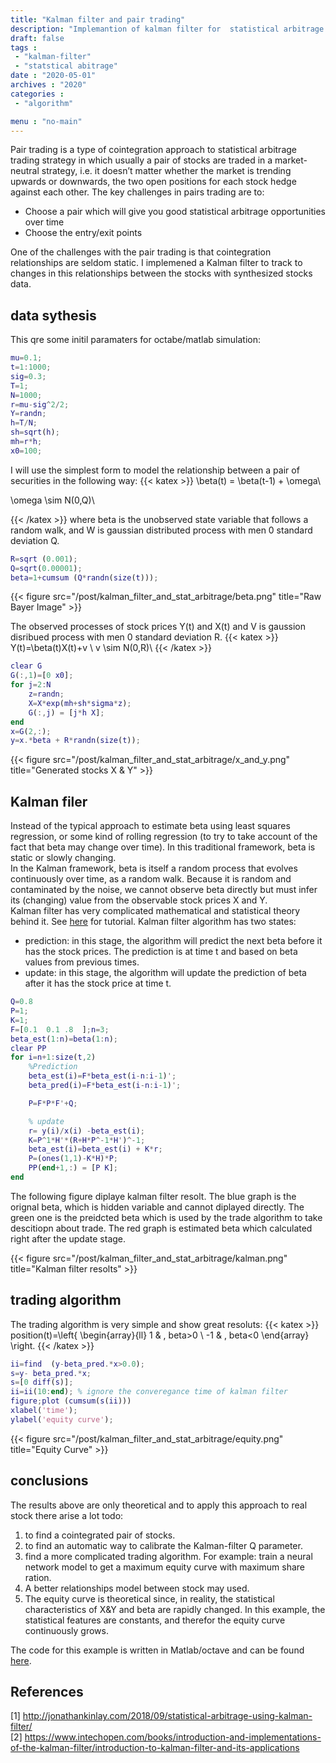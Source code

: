 ```yaml
---
title: "Kalman filter and pair trading"
description: "Implemantion of kalman filter for  statistical arbitrage purpose"
draft: false
tags : 
 - "kalman-filter"
 - "statstical abitrage"
date : "2020-05-01"
archives : "2020"
categories : 
 - "algorithm"

menu : "no-main"
---
```

Pair trading is a type of cointegration approach to statistical arbitrage trading strategy in which usually a pair of stocks are traded in a market-neutral strategy, i.e. it doesn’t matter whether the market is trending upwards or downwards, the two open positions for each stock hedge against each other. The key challenges in pairs trading are to:  
* Choose a pair which will give you good statistical arbitrage opportunities over time
* Choose the entry/exit points  

One of the challenges with the pair trading is that cointegration relationships are seldom static. I implemened a Kalman filter to track to changes in this relationships between the stocks with synthesized stocks data. 


## data sythesis
This qre some initil paramaters for octabe/matlab simulation:
```matlab
mu=0.1;
t=1:1000;
sig=0.3;
T=1;
N=1000;
r=mu-sig^2/2;
Y=randn;
h=T/N;
sh=sqrt(h);
mh=r*h;
x0=100;
```
I will use the simplest form to model the relationship between a pair of securities in the following way:
{{< katex >}}
\beta(t) = \beta(t-1) + \omega\\

\omega \sim N(0,Q)\\

{{< /katex >}}
where beta is the unobserved state variable that follows a random walk, and  W is gaussian distributed process with men 0 standard deviation  Q.

```matlab
R=sqrt (0.001);
Q=sqrt(0.00001);
beta=1+cumsum (Q*randn(size(t)));
```
{{< figure src="/post/kalman_filter_and_stat_arbitrage/beta.png" title="Raw Bayer Image" >}}

The observed processes of stock prices Y(t) and X(t) and V  is gaussion disribued process with men 0 standard deviation  R.
{{< katex >}}
Y(t)=\beta(t)X(t)+v \\
v \sim N(0,R)\\
{{< /katex >}}

```matlab
clear G
G(:,1)=[0 x0];
for j=2:N
	z=randn;
	X=X*exp(mh+sh*sigma*z);
	G(:,j) = [j*h X];
end
x=G(2,:);
y=x.*beta + R*randn(size(t));
```
{{< figure src="/post/kalman_filter_and_stat_arbitrage/x_and_y.png" title="Generated stocks X & Y" >}}

## Kalman filer
Instead of the typical approach to estimate beta using least squares regression, or some kind of rolling regression (to try to take account of the fact that beta may change over time).  In this traditional framework, beta is static or slowly changing.  
In the Kalman framework, beta is itself a random process that evolves continuously over time, as a random walk.  Because it is random and contaminated by the noise, we cannot observe beta directly but must infer its (changing) value from the observable stock prices X and Y.  
Kalman filter has very complicated mathematical and statistical theory behind it. See [here](https://www.intechopen.com/books/introduction-and-implementations-of-the-kalman-filter/introduction-to-kalman-filter-and-its-applications) for tutorial. Kalman filter algorithm has two states:
* prediction: in this stage, the algorithm will predict the next beta before it has the stock prices. The prediction is at time t and based on beta values from previous times.
* update: in this stage, the algorithm will update the prediction of beta after it has the stock price at time t.
```matlab
Q=0.8
P=1;
K=1;
F=[0.1  0.1 .8  ];n=3;
beta_est(1:n)=beta(1:n);
clear PP
for i=n+1:size(t,2)
	%Prediction
	beta_est(i)=F*beta_est(i-n:i-1)';
	beta_pred(i)=F*beta_est(i-n:i-1)';

	P=F*P*F'+Q;

	% update
	r= y(i)/x(i) -beta_est(i);
	K=P^1*H'*(R+H*P^-1*H')^-1;
	beta_est(i)=beta_est(i) + K*r;
	P=(ones(1,1)-K*H)*P;
	PP(end+1,:) = [P K];	
end
```
The following figure diplaye kalman filter resolt. The blue graph is the orignal beta, which is  hidden variable and cannot diplayed directly. The green one is the preidcted beta which is used by the  trade algorithm to take descitiopn about trade. The red graph is estimated beta which calculated right after the update stage.

{{< figure src="/post/kalman_filter_and_stat_arbitrage/kalman.png" title="Kalman filter resolts" >}}

## trading algorithm
The trading algorithm is very simple and show great resoluts:
{{< katex >}}
position(t)=\left\{
                \begin{array}{ll}
                  1 &  , beta>0  \\
                  -1 & , beta<0 
                \end{array}
              \right.
{{< /katex >}}
```matlab
ii=find  (y-beta_pred.*x>0.0);
s=y- beta_pred.*x;
s=[0 diff(s)];
ii=ii(10:end); % ignore the converegance time of kalman filter
figure;plot (cumsum(s(ii)))
xlabel('time');
ylabel('equity curve');
```
{{< figure src="/post/kalman_filter_and_stat_arbitrage/equity.png" title="Equity Curve" >}}


## conclusions
The results above are only theoretical and to apply this approach to real stock there arise a lot todo:
1. to find a cointegrated pair of stocks.
2. to find an automatic way to calibrate the Kalman-filter Q parameter.
3. find a more complicated trading algorithm. For example: train a neural network model to get a maximum equity curve with maximum share ration.
4. A better relationships model between stock may used.
5. The equity curve is theoretical since, in reality, the statistical characteristics of X&Y  and beta are rapidly changed. In this example, the statistical features are constants, and therefor the equity curve continuously grows. 

 The code for this example is written in Matlab/octave and can be found [here](/post/kalman_filter_and_stat_arbitrage/kf.m).


## References
[1] http://jonathankinlay.com/2018/09/statistical-arbitrage-using-kalman-filter/  
[2] https://www.intechopen.com/books/introduction-and-implementations-of-the-kalman-filter/introduction-to-kalman-filter-and-its-applications  
